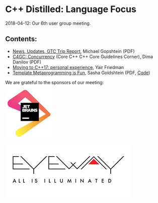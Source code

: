# C++ Distilled: Language Focus
2018-04-12: Our 6th user group meeting.

## Contents:
- [News, Updates, GTC Trip Report](CoreCppNewsUpdatesApr18.pdf), Michael Gopshtein (PDF)
- [C4GC: Concurrency](C4GC_concurrency.pdf) (Core C++ C++ Core Guidelines Corner), Dima Danilov (PDF)
- [Moving to C++17: personal experience](Cpp17-porting.pdf), Yair Friedman
- [Template Metaprogramming is Fun](TMP-is-fun.pdf), Sasha Goldshtein (PDF, [Code](CoreCPPTMP.cpp))

We are grateful to the sponsors of our meeting:  

![JetBrains](../assets/sponsor-logos/jetbrains-logo.jpeg)  

![Eyeway Vision](../assets/sponsor-logos/EyewayVision-logo-small.png)    

